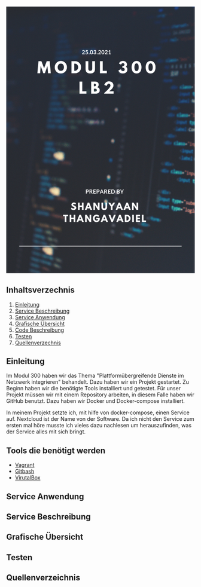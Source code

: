 ![Titelblatt_M300](images/M300_Titelblatt.png)

## Inhaltsverzechnis
1. [Einleitung](#Einleitung)
2. [Service Beschreibung](#Service)
3. [Service Anwendung](#Ablauf)
4. [Grafische Übersicht](#Grafik)
5. [Code Beschreibung](#Code)
6. [Testen](#testen)
7. [Quellenverzechnis](#Quellen)

## Einleitung <a name="Einleitung"></a>

Im Modul 300 haben wir das Thema "Plattformübergreifende Dienste im Netzwerk integrieren" behandelt. Dazu haben wir ein Projekt gestartet. Zu Beginn haben wir die benötigte Tools installiert und getestet. Für unser Projekt müssen wir mit einem Repository arbeiten, in diesem Falle haben wir GitHub benutzt.
Dazu haben wir Docker und Docker-compose installiert.

In meinem Projekt setzte ich, mit hilfe von docker-compose, einen Service auf. Nextcloud ist der Name von der Software. Da ich nicht den Service zum ersten mal höre musste ich vieles dazu nachlesen um herauszufinden, was der Service alles mit sich bringt.

## Tools die benötigt werden

- [Vagrant](https://www.vagrantup.com/)
- [Gitbash](https://git-scm.com/downloads)
- [VirutalBox](https://www.virtualbox.org/)

## Service Anwendung <a name="Ablauf"></a>

 
## Service Beschreibung <a name="Service"></a>


## Grafische Übersicht <a name="Grafik"></a>


## Testen <a name="testen"></a>


## Quellenverzeichnis <a name="Quellen"></a>

